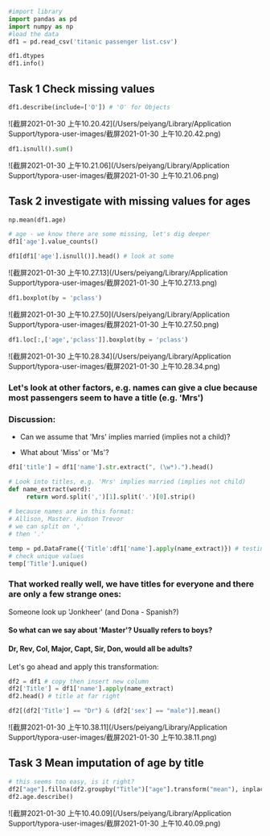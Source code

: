 

```python
#import library 
import pandas as pd
import numpy as np
#load the data 
df1 = pd.read_csv('titanic passenger list.csv') 
```

```python
df1.dtypes
df1.info()
```

## Task 1 Check missing values

```python
df1.describe(include=['O']) # 'O' for Objects
```

![截屏2021-01-30 上午10.20.42](/Users/peiyang/Library/Application Support/typora-user-images/截屏2021-01-30 上午10.20.42.png)

```python
df1.isnull().sum()
```

![截屏2021-01-30 上午10.21.06](/Users/peiyang/Library/Application Support/typora-user-images/截屏2021-01-30 上午10.21.06.png)

## Task 2 investigate with missing values for ages

```python
np.mean(df1.age)
```

```python
# age - we know there are some missing, let's dig deeper
df1['age'].value_counts()
```

```python
df1[df1['age'].isnull()].head() # look at some
```

![截屏2021-01-30 上午10.27.13](/Users/peiyang/Library/Application Support/typora-user-images/截屏2021-01-30 上午10.27.13.png)

```python
df1.boxplot(by = 'pclass')
```

![截屏2021-01-30 上午10.27.50](/Users/peiyang/Library/Application Support/typora-user-images/截屏2021-01-30 上午10.27.50.png)

```python
df1.loc[:,['age','pclass']].boxplot(by = 'pclass')
```

![截屏2021-01-30 上午10.28.34](/Users/peiyang/Library/Application Support/typora-user-images/截屏2021-01-30 上午10.28.34.png)



### Let's look at other factors, e.g. names can give a clue because most passengers seem to have a title (e.g. 'Mrs')

### Discussion:

* Can we assume that 'Mrs' implies married (implies not a child)?

* What about 'Miss' or 'Ms'?

```python
df1['title'] = df1['name'].str.extract(", (\w*).").head()
```



```python
# Look into titles, e.g. 'Mrs' implies married (implies not child)
def name_extract(word):
     return word.split(',')[1].split('.')[0].strip()
    
# because names are in this format:
# Allison, Master. Hudson Trevor
# we can split on ','
# then '.'

temp = pd.DataFrame({'Title':df1['name'].apply(name_extract)}) # testing, apply the method to the data
# check unique values
temp['Title'].unique()
```

### That worked really well, we have titles for everyone and there are only a few strange ones:

Someone look up 'Jonkheer' (and Dona - Spanish?)

#### So what can we say about 'Master'? Usually refers to boys?

#### Dr, Rev, Col, Major, Capt, Sir, Don, would all be adults?

Let's go ahead and apply this transformation:



```python
df2 = df1 # copy then insert new column
df2['Title'] = df1['name'].apply(name_extract)
df2.head() # title at far right
```

```python
df2[(df2['Title'] == "Dr") & (df2['sex'] == "male")].mean()
```

![截屏2021-01-30 上午10.38.11](/Users/peiyang/Library/Application Support/typora-user-images/截屏2021-01-30 上午10.38.11.png)

## Task 3 Mean imputation of age by title

```python
# this seems too easy, is it right? 
df2["age"].fillna(df2.groupby("Title")["age"].transform("mean"), inplace=True)
df2.age.describe()
```

![截屏2021-01-30 上午10.40.09](/Users/peiyang/Library/Application Support/typora-user-images/截屏2021-01-30 上午10.40.09.png)

